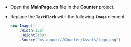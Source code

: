 
- Open the **MainPage.cs** file in the **Counter** project.
- Replace the **`TextBlock`** with the following **`Image`** element.

    ```csharp
    new Image()
        .Width(150)
        .Height(150)
        .Source("ms-appx:///Counter/Assets/logo.png")
    ```
